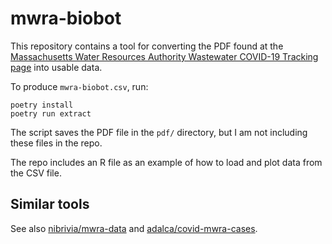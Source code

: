 mwra-biobot
===========

This repository contains a tool for converting the PDF found at the [Massachusetts Water Resources Authority Wastewater COVID-19 Tracking page](https://www.mwra.com/biobot/biobotdata.htm) into usable data.

To produce `mwra-biobot.csv`, run:

```
poetry install
poetry run extract
```

The script saves the PDF file in the `pdf/` directory, but I am not including these files in the repo.

The repo includes an R file as an example of how to load and plot data from the CSV file.

Similar tools
-------------

See also [nibrivia/mwra-data](https://github.com/nibrivia/mwra-data) and [adalca/covid-mwra-cases](https://github.com/adalca/covid-mwra-cases).
